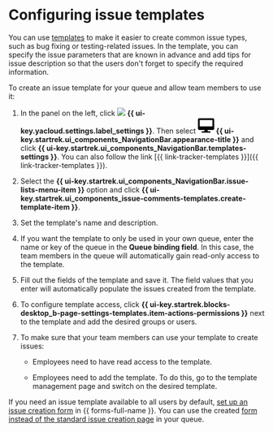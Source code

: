 # Configuring issue templates

You can use [templates](user/ticket-template.md) to make it easier to create common issue types, such as bug fixing or testing-related issues. In the template, you can specify the issue parameters that are known in advance and add tips for issue description so that the users don't forget to specify the required information.

To create an issue template for your queue and allow team members to use it:

1. In the panel on the left, click ![](../_assets/tracker/svg/settings.svg) **{{ ui-key.yacloud.settings.label_settings }}**. Then select ![](../_assets/tracker/svg/interface.svg)&nbsp;**{{ ui-key.startrek.ui_components_NavigationBar.appearance-title }}** and click **{{ ui-key.startrek.ui_components_NavigationBar.templates-settings }}**. You can also follow the link [{{ link-tracker-templates }}]({{ link-tracker-templates }}).

1. Select the **{{ ui-key.startrek.ui_components_NavigationBar.issue-lists-menu-item }}** option and click **{{ ui-key.startrek.ui_components_issue-comments-templates.create-template-item }}**.

1. Set the template's name and description.

1. If you want the template to only be used in your own queue, enter the name or key of the queue in the **Queue binding field**. In this case, the team members in the queue will automatically gain read-only access to the template.

1. Fill out the fields of the template and save it. The field values that you enter will automatically populate the issues created from the template.

1. To configure template access, click **{{ ui-key.startrek.blocks-desktop_b-page-settings-templates.item-actions-permissions }}** next to the template and add the desired groups or users.

1. To make sure that your team members can use your template to create issues:

   - Employees need to have read access to the template.

   - Employees need to add the template. To do this, go to the template management page and switch on the desired template.

If you need an issue template available to all users by default, [set up an issue creation form](manager/forms-integration.md) in {{ forms-full-name }}. You can use the created [form instead of the standard issue creation page](manager/attach-form.md) in your queue.

